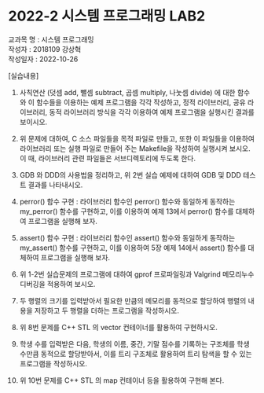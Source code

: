 # 2022-2 시스템 프로그래밍 LAB2
교과목 명 : 시스템 프로그래밍\
작성자 : 2018109 강상혁\
작성일자 : 2022-10-26

[실습내용]

1. 사칙연산 (덧셈 add, 뺄셈 subtract, 곱셈 multiply, 나눗셈 divide) 에 대한 함수와 이 함수들을 이용하는 예제 프로그램을 각각 작성하고, 정적 라이브러리, 공유 라이브러리, 동적 라이브러리 방식을 각각 이용하여 예제 프로그램을 실행시킨 결과를 보이시오.

2. 위 문제에 대하여, C 소스 파일들을 목적 파일로 만들고, 또한 이 파일들을 이용하여 라이브러리 또는 실행 파일로 만들어 주는 Makefile을 작성하여 실행시켜 보시오. 이 때, 라이브러리 관련 파일들은 서브디렉토리에 두도록 한다.

3. GDB 와 DDD의 사용법을 정리하고, 위 2번 실습 예제에 대하여 GDB 및 DDD 테스트 결과를 나타내시오.

4. perror() 함수 구현 : 라이브러리 함수인 perror() 함수와 동일하게 동작하는 my_perror() 함수를 구현하고, 이를 이용하여 예제 13에서 perror() 함수를 대체하여 프로그램을 실행해 보자.

5. assert() 함수 구현 : 라이브러리 함수인 assert() 함수와 동일하게 동작하는 my_assert() 함수를 구현하고, 이를 이용하여 5장 예제 14에서 assert() 함수를 대체하여 프로그램을 실행해 보자.

6. 위 1-2번 실습문제의 프로그램에 대하여 gprof 프로파일링과 Valgrind 메모리누수 디버깅을 적용하여 보시오.

7. 두 행렬의 크기를 입력받아서 필요한 만큼의 메모리를 동적으로 할당하여 행렬의 내용을 저장하고 두 행렬을 더하는 프로그램을 작성하시오.

8. 위 8번 문제를 C++ STL 의 vector 컨테이너를 활용하여 구현하시오.

9. 학생 수를 입력받은 다음, 학생의 이름, 중간, 기말 점수를 기록하는 구조체를 학생 수만큼 동적으로 할당받아서, 이를 트리 구조체로 활용하여 트리 탐색을 할 수 있는 프로그램을 작성하시오.

10. 위 10번 문제를 C++ STL 의 map 컨테이너 등을 활용하여 구현해 본다.

